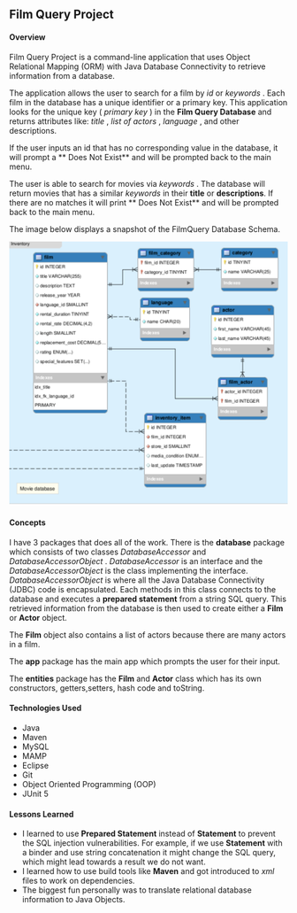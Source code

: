 ## Film Query Project

####  Overview

Film Query Project is a command-line application that uses Object Relational Mapping (ORM) with Java Database Connectivity to retrieve information from a database.

The application allows the user to search for a film by  _id_  or  _keywords_ . Each film in the database has a unique identifier or a primary key. This application looks for the unique key ( _primary key_ ) in the **Film Query Database** and returns attributes like:  _title_ , _list of actors_ , _language_ , and other descriptions.

If the user inputs an id that has no corresponding value in the database, it will prompt a ** Does Not Exist** and will be prompted back to the main menu.

The user is able to search for movies via  _keywords_ . The database will return movies that has a similar  _keywords_  in their **title** or **descriptions**. If there are no matches it will print ** Does Not Exist** and will be prompted back to the main menu.



The image below displays a snapshot of the FilmQuery Database Schema.



![alt text](https://github.com/Ankitshah89/FilmQueryProject/blob/master/src/com/skilldistillery/filmquery/ERD/ERD.png )


#### Concepts

I have 3 packages that does all of the work. There is the **database** package which consists of two classes  _DatabaseAccessor_  and  _DatabaseAccessorObject_ .  _DatabaseAccessor_  is an interface and the  _DatabaseAccessorObject_  is the class implementing the interface.         
   _DatabaseAccessorObject_  is where all the Java Database Connectivity (JDBC) code is encapsulated. Each methods in this class connects to the database and executes a **prepared statement** from a string SQL query. This retrieved information from the database is then used to create either a **Film** or **Actor** object.
 
 The **Film** object also contains a list of actors because there are many actors in a film.
 
 The **app** package has the main app which prompts the user for their input.  
  
 The **entities** package has the **Film** and **Actor** class which has its own constructors, getters,setters, hash code and toString.

 
#### Technologies Used
* Java
* Maven
* MySQL
* MAMP
* Eclipse
* Git
* Object Oriented Programming (OOP)
* JUnit 5

#### Lessons Learned
* I learned to use **Prepared Statement** instead of **Statement** to prevent the SQL injection vulnerabilities. For example, if we use **Statement** with a binder and use string concatenation it might change the SQL query, which might lead towards a result we do not want.
* I learned how to use  build tools like **Maven** and got introduced to  _xml_  files to work on dependencies.
* The biggest fun personally was to translate relational database information to Java Objects.



